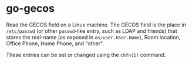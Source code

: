 go-gecos
========

Read the GECOS field on a Linux machine. The GECOS field is the place in
`/etc/passwd` (or other `passwd`-like entry, such as LDAP and friends)
that stores the real-name (as exposed in `os/user.User.Name`), Room location,
Office Phone, Home Phone, and "other".

These entries can be set or changed using the `chfn(1)` command.
